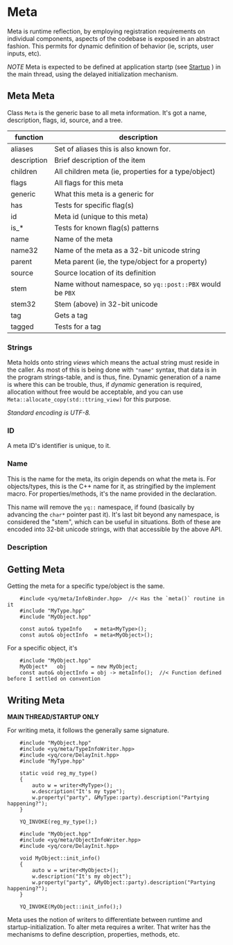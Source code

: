 # Meta

Meta is runtime reflection, by employing registration requirements on individual components, aspects of the codebase is exposed in an abstract fashion.  This permits for dynamic definition of behavior (ie, scripts, user inputs, etc).

*NOTE* Meta is expected to be defined at application startp (see [Startup](startup.md) ) in the main thread, using the delayed initialization mechanism.

## Meta Meta

Class `Meta` is the generic base to all meta information.  It's got a name, description, flags, id, source, and a tree.

| function    | description                                                    |
|-------------|----------------------------------------------------------------|
| aliases     | Set of aliases this is also known for.                         |
| description | Brief description of the item                                  |
| children    | All children meta (ie, properties for a type/object)           |
| flags       | All flags for this meta                                        |
| generic     | What this meta is a generic for                                |
| has         | Tests for specific flag(s)                                     |
| id          | Meta id (unique to this meta)                                  |
| is_*        | Tests for known flag(s) patterns                               |
| name        | Name of the meta                                               |
| name32      | Name of the meta as a 32-bit unicode string                    |
| parent      | Meta parent (ie, the type/object for a property)               |
| source      | Source location of its definition                              |
| stem        | Name without namespace, so `yq::post::PBX` would be `PBX`      |
| stem32      | Stem (above) in 32-bit unicode                                 |
| tag         | Gets a tag                                                     |
| tagged      | Tests for a tag                                                |

### Strings

Meta holds onto string *views* which means the actual string must reside in the caller.  As most of this is being done with `"name"` syntax, that data is in the program strings-table, and is thus, fine.  Dynamic generation of a name is where this can be trouble, thus, if *dynamic* generation is required, allocation without free would be acceptable, and you can use `Meta::allocate_copy(std::ttring_view)` for this purpose.

*Standard encoding is UTF-8.*

### ID

A meta ID's identifier is unique, to it.

### Name

This is the name for the meta, its origin depends on what the meta is.  For objects/types, this is the C++ name for it, as stringified by the implement macro.  For properties/methods, it's the name provided in the declaration.

This name will remove the `yq::` namespace, if found (basically by advancing the `char*` pointer past it).  It's last bit beyond any namespace, is considered the "stem", which can be useful in situations.  Both of these are encoded into 32-bit unicode strings, with that accessible by the above API.

### Description


## Getting Meta

Getting the meta for a specific type/object is the same.

```
    #include <yq/meta/InfoBinder.hpp>  //< Has the `meta()` routine in it
    #include "MyType.hpp"
    #include "MyObject.hpp"
    
    const auto& typeInfo    = meta<MyType>();
    const auto& objectInfo  = meta<MyObject>();
```

For a specific object, it's

```
    #include "MyObject.hpp"
    MyObject*   obj        = new MyObject;
    const auto& objectInfo = obj -> metaInfo();  //< Function defined before I settled on convention
```

## Writing Meta

**MAIN THREAD/STARTUP ONLY**

For writing meta, it follows the generally same signature.

```
    #include "MyObject.hpp"
    #include <yq/meta/TypeInfoWriter.hpp>
    #include <yq/core/DelayInit.hpp>
    #include "MyType.hpp"
    
    static void reg_my_type()
    {
        auto w = writer<MyType>();
        w.description("It's my type");
        w.property("party", &MyType::party).description("Partying happening?");
    }
    
    YQ_INVOKE(reg_my_type();)
```

```
    #include "MyObject.hpp"
    #include <yq/meta/ObjectInfoWriter.hpp>
    #include <yq/core/DelayInit.hpp>
    
    void MyObject::init_info()
    {
        auto w = writer<MyObject>();
        w.description("It's my object");
        w.property("party", &MyObject::party).description("Partying happening?");
    }
    
    YQ_INVOKE(MyObject::init_info();)
```
 
Meta uses the notion of writers to differentiate between runtime and startup-initialization.  To alter meta requires a writer.  That writer has the mechanisms to define description, properties, methods, etc.




